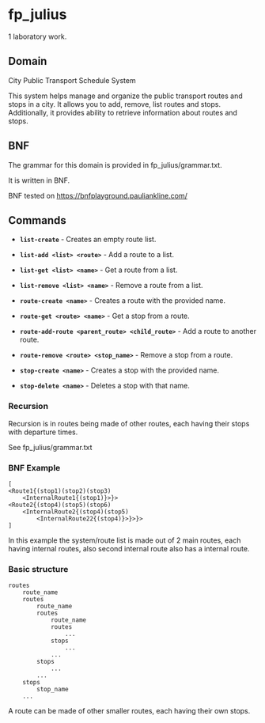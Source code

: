 # fp_julius
1 laboratory work.

## Domain 

City Public Transport Schedule System

This system helps manage and organize the public transport routes and stops in a city. It allows you to add, remove, list routes and stops. Additionally, it provides ability to retrieve information about routes and stops.

## BNF
The grammar for this domain is provided in fp_julius/grammar.txt.

It is written in BNF.

BNF tested on https://bnfplayground.pauliankline.com/


## Commands

- **`list-create`** - Creates an empty route list.
- **`list-add <list> <route>`** - Add a route to a list.
- **`list-get <list> <name>`** - Get a route from a list.
- **`list-remove <list> <name>`** - Remove a route from a list.

- **`route-create <name>`** - Creates a route with the provided name.
- **`route-get <route> <name>`** - Get a stop from a route.
- **`route-add-route <parent_route> <child_route>`** - Add a route to another route.
- **`route-remove <route> <stop_name>`** - Remove a stop from a route.

- **`stop-create <name>`** - Creates a stop with the provided name.
- **`stop-delete <name>`** - Deletes a stop with that name.

### Recursion

Recursion is in routes being made of other routes, each having their stops with departure times.

See fp_julius/grammar.txt

### BNF Example

```
[
<Route1{(stop1)(stop2)(stop3)
    <InternalRoute1{(stop1)}>}>
<Route2{(stop4)(stop5)(stop6)
    <InternalRoute2{(stop4)(stop5)
        <InternalRoute22{(stop4)}>}>}>
]
```

In this example the system/route list is made out of 2 main routes, each having internal routes, also second internal route also has a internal route. 

### Basic structure

```
routes 
    route_name
    routes
        route_name
        routes
            route_name
            routes
                ...
            stops
                ...
            ...
        stops
            ...
        ...
    stops 
        stop_name
    ...
```
A route can be made of other smaller routes, each having their own stops.
